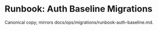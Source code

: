 # Runbook: Auth Baseline Migrations

Canonical copy; mirrors docs/ops/migrations/runbook-auth-baseline.md.
